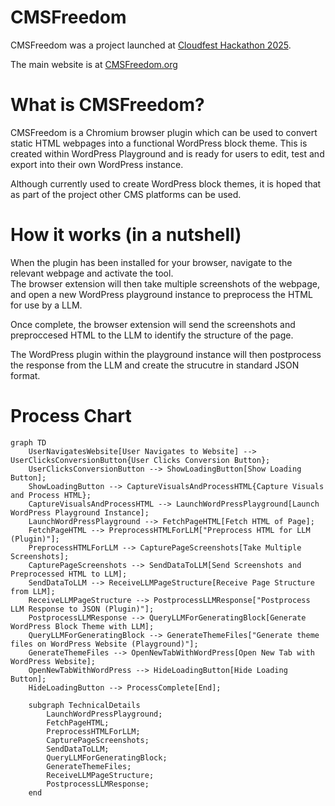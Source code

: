 # CMSFreedom
CMSFreedom was a project launched at [Cloudfest Hackathon 2025](https://hackathon.cloudfest.com/project/cms-freedom/).

The main website is at [CMSFreedom.org](https://cmsfreedom.org)

# What is CMSFreedom?
CMSFreedom is a Chromium browser plugin which can be used to convert static HTML webpages into a functional WordPress block theme. This is created within WordPress Playground and is ready for users to edit, test and export into their own WordPress instance.

Although currently used to create WordPress block themes, it is hoped that as part of the project other CMS platforms can be used.

# How it works (in a nutshell)
When the plugin has been installed for your browser, navigate to the relevant webpage and activate the tool.   
The browser extension will then take multiple screenshots of the webpage, and open a new WordPress playground instance to preprocess the HTML for use by a LLM. 

Once complete, the browser extension will send the screenshots and preproccesed HTML to the LLM to identify the structure of the page.  

The WordPress plugin within the playground instance will then postprocess the response from the LLM and create the strucutre in standard JSON format.

# Process Chart
```mermaid
graph TD
    UserNavigatesWebsite[User Navigates to Website] --> UserClicksConversionButton{User Clicks Conversion Button};
    UserClicksConversionButton --> ShowLoadingButton[Show Loading Button];
    ShowLoadingButton --> CaptureVisualsAndProcessHTML{Capture Visuals and Process HTML};
    CaptureVisualsAndProcessHTML --> LaunchWordPressPlayground[Launch WordPress Playground Instance];
    LaunchWordPressPlayground --> FetchPageHTML[Fetch HTML of Page];
    FetchPageHTML --> PreprocessHTMLForLLM["Preprocess HTML for LLM (Plugin)"];
    PreprocessHTMLForLLM --> CapturePageScreenshots[Take Multiple Screenshots];
    CapturePageScreenshots --> SendDataToLLM[Send Screenshots and Preprocessed HTML to LLM];
    SendDataToLLM --> ReceiveLLMPageStructure[Receive Page Structure from LLM];
    ReceiveLLMPageStructure --> PostprocessLLMResponse["Postprocess LLM Response to JSON (Plugin)"];
    PostprocessLLMResponse --> QueryLLMForGeneratingBlock[Generate WordPress Block Theme with LLM];
    QueryLLMForGeneratingBlock --> GenerateThemeFiles["Generate theme files on WordPress Website (Playground)"];
    GenerateThemeFiles --> OpenNewTabWithWordPress[Open New Tab with WordPress Website];
    OpenNewTabWithWordPress --> HideLoadingButton[Hide Loading Button];
    HideLoadingButton --> ProcessComplete[End];

    subgraph TechnicalDetails
        LaunchWordPressPlayground;
        FetchPageHTML;
        PreprocessHTMLForLLM;
        CapturePageScreenshots;
        SendDataToLLM;
        QueryLLMForGeneratingBlock;
        GenerateThemeFiles;
        ReceiveLLMPageStructure;
        PostprocessLLMResponse;
    end
```

